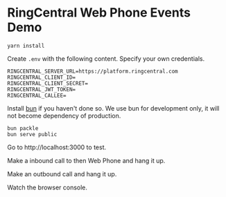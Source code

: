 # RingCentral Web Phone Events Demo

```
yarn install
```

Create `.env` with the following content.
Specify your own credentials.

```
RINGCENTRAL_SERVER_URL=https://platform.ringcentral.com
RINGCENTRAL_CLIENT_ID=
RINGCENTRAL_CLIENT_SECRET=
RINGCENTRAL_JWT_TOKEN=
RINGCENTRAL_CALLEE=
```

Install [bun](https://bun.sh/) if you haven't done so.
We use bun for development only, it will not become dependency of production.

```
bun packle
bun serve public
```

Go to http://localhost:3000 to test.

Make a inbound call to then Web Phone and hang it up.

Make an outbound call and hang it up.

Watch the browser console.
